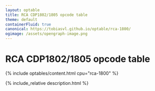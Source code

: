 ```yaml
---
layout: optable
title: RCA CDP1802/1805 opcode table
theme: default
containerFluid: true
canonical: https://tobiasvl.github.io/optable/rca-1800/
ogimage: /assets/opengraph-image.png
---
```


<h1>RCA CDP1802/<span class="variant">1805</span> opcode table<!-- (<a href="{{ "/Opcodes.json" | relative_url }}">JSON</a>)--></h1>

{% include optables/content.html cpu="rca-1800" %}

{% include_relative description.html %}
